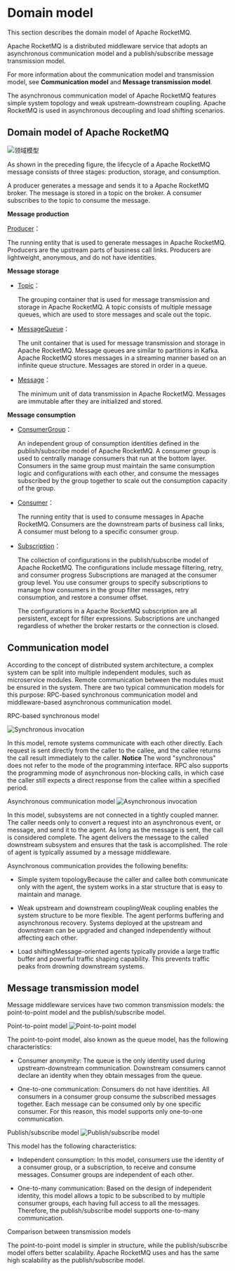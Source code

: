 # Domain model

This section describes the domain model of Apache RocketMQ.

Apache RocketMQ is a distributed middleware service that adopts an asynchronous communication model and a publish/subscribe message transmission model.

For more information about the communication model and transmission model, see **Communication model** and **Message transmission model**.

The asynchronous communication model of Apache RocketMQ features simple system topology and weak upstream-downstream coupling. Apache RocketMQ is used in asynchronous decoupling and load shifting scenarios.

## Domain model of Apache RocketMQ

![领域模型](../picture/v5/mainarchi.png)

As shown in the preceding figure, the lifecycle of a Apache RocketMQ message consists of three stages: production, storage, and consumption.

A producer generates a message and sends it to a Apache RocketMQ broker. The message is stored in a topic on the broker. A consumer subscribes to the topic to consume the message.



**Message production**

[Producer](../03-领域模型/04producer.md)：

The running entity that is used to generate messages in Apache RocketMQ. Producers are the upstream parts of business call links. Producers are lightweight, anonymous, and do not have identities.

**Message storage**

* [Topic](../03-领域模型/02topic.md)：

  The grouping container that is used for message transmission and storage in Apache RocketMQ. A topic consists of multiple message queues, which are used to store messages and scale out the topic.

* [MessageQueue](../03-领域模型/03messagequeue.md)：

  The unit container that is used for message transmission and storage in Apache RocketMQ. Message queues are similar to partitions in Kafka. Apache RocketMQ stores messages in a streaming manner based on an infinite queue structure. Messages are stored in order in a queue.

* [Message](../03-领域模型/04message.md)：

  The minimum unit of data transmission in Apache RocketMQ. Messages are immutable after they are initialized and stored.




**Message consumption**

* [ConsumerGroup](../03-领域模型/07consumergroup.md)：

  An independent group of consumption identities defined in the publish/subscribe model of Apache RocketMQ. A consumer group is used to centrally manage consumers that run at the bottom layer. Consumers in the same group must maintain the same consumption logic and configurations with each other, and consume the messages subscribed by the group together to scale out the consumption capacity of the group.

* [Consumer](../03-领域模型/08consumer.md)：

  The running entity that is used to consume messages in Apache RocketMQ. Consumers are the downstream parts of business call links, A consumer must belong to a specific consumer group.

* [Subscription](../03-领域模型/09subscription.md)：

  The collection of configurations in the publish/subscribe model of Apache RocketMQ. The configurations include message filtering, retry, and consumer progress Subscriptions are managed at the consumer group level. You use consumer groups to specify subscriptions to manage how consumers in the group filter messages, retry consumption, and restore a consumer offset.

  The configurations in a Apache RocketMQ subscription are all persistent, except for filter expressions. Subscriptions are unchanged regardless of whether the broker restarts or the connection is closed.


## Communication model

According to the concept of distributed system architecture, a complex system can be split into multiple independent modules, such as microservice modules. Remote communication between the modules must be ensured in the system. There are two typical communication models for this purpose: RPC-based synchronous communication model and middleware-based asynchronous communication model.

RPC-based synchronous model

![Synchronous invocation](../picture/v5/syncarchi.png)

In this model, remote systems communicate with each other directly. Each request is sent directly from the caller to the callee, and the callee returns the call result immediately to the caller.
**Notice** The word "synchronous" does not refer to the mode of the programming interface. RPC also supports the programming mode of asynchronous non-blocking calls, in which case the caller still expects a direct response from the callee within a specified period.

Asynchronous communication model
![Asynchronous invocation](../picture/v5/asyncarchi.png)

In this model, subsystems are not connected in a tightly coupled manner. The caller needs only to convert a request into an asynchronous event, or message, and send it to the agent. As long as the message is sent, the call is considered complete. The agent delivers the message to the called downstream subsystem and ensures that the task is accomplished. The role of agent is typically assumed by a message middleware.

Asynchronous communication provides the following benefits:

* Simple system topologyBecause the caller and callee both communicate only with the agent, the system works in a star structure that is easy to maintain and manage.



* Weak upstream and downstream couplingWeak coupling enables the system structure to be more flexible. The agent performs buffering and asynchronous recovery. Systems deployed at the upstream and downstream can be upgraded and changed independently without affecting each other.



* Load shiftingMessage-oriented agents typically provide a large traffic buffer and powerful traffic shaping capability. This prevents traffic peaks from drowning downstream systems.



## Message transmission model

Message middleware services have two common transmission models: the point-to-point model and the publish/subscribe model.

Point-to-point model
![Point-to-point model](../picture/v5/p2pmode.png)

The point-to-point model, also known as the queue model, has the following characteristics:

* Consumer anonymity: The queue is the only identity used during upstream-downstream communication. Downstream consumers cannot declare an identity when they obtain messages from the queue.

* One-to-one communication: Consumers do not have identities. All consumers in a consumer group consume the subscribed messages together. Each message can be consumed only by one specific consumer. For this reason, this model supports only one-to-one communication.



Publish/subscribe model
![Publish/subscribe model](../picture/v5/pubsub.png)

This model has the following characteristics:

* Independent consumption: In this model, consumers use the identity of a consumer group, or a subscription, to receive and consume messages. Consumer groups are independent of each other.

* One-to-many communication: Based on the design of independent identity, this model allows a topic to be subscribed to by multiple consumer groups, each having full access to all the messages. Therefore, the publish/subscribe model supports one-to-many communication.




Comparison between transmission models

The point-to-point model is simpler in structure, while the publish/subscribe model offers better scalability. Apache RocketMQ uses and has the same high scalability as the publish/subscribe model.
